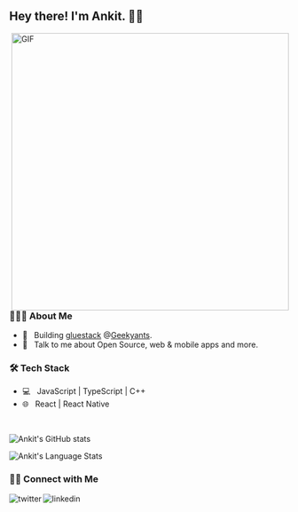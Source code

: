 <h2> Hey there! I'm Ankit. 👋🏻</h2>
<img align="right" alt="GIF" src="https://i2.wp.com/allhtaccess.info/wp-content/uploads/2018/03/programming.gif?fit=1281%2C716&ssl=1" width="500"/>

<h3> 👨🏻‍💻 About Me </h3>

- 🔭 &nbsp; Building [gluestack](https://github.com/gluestack) @[Geekyants](https://geekyants.com).
- 💬 &nbsp; Talk to me about Open Source, web & mobile apps and more.

<h3>🛠 Tech Stack</h3>

- 💻 &nbsp; JavaScript | TypeScript | C++
- 🌐 &nbsp; React | React Native

<br>

![Ankit's GitHub stats](https://github-readme-stats.vercel.app/api?username=ankit-tailor&include_all_commits=true&count_private=true&show_icons=true&theme=dark)

![Ankit's Language Stats](https://github-readme-stats.vercel.app/api/top-langs/?username=ankit-tailor&layout=compact&theme=dark&hide_border=true)

<h3> 🤝🏻 Connect with Me </h3>

<p>
<a href="https://twitter.com/ankittailor__">
   <img align="left" alt="twitter" src="https://img.shields.io/badge/Twitter-1DA1F2?style=for-the-badge&logo=twitter&logoColor=white" />
</a>&nbsp;&nbsp;

<a href="https://www.linkedin.com/in/ankit-tailor/">
   <img align="left" alt="linkedin" src="https://img.shields.io/badge/LinkedIn-0077B5?style=for-the-badge&logo=linkedin&logoColor=white" />
</a>
<p/>

<br/>
